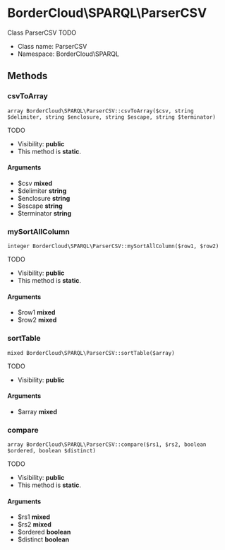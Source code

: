 BorderCloud\SPARQL\ParserCSV
===============

Class ParserCSV
TODO




* Class name: ParserCSV
* Namespace: BorderCloud\SPARQL







Methods
-------


### csvToArray

    array BorderCloud\SPARQL\ParserCSV::csvToArray($csv, string $delimiter, string $enclosure, string $escape, string $terminator)

TODO



* Visibility: **public**
* This method is **static**.


#### Arguments
* $csv **mixed**
* $delimiter **string**
* $enclosure **string**
* $escape **string**
* $terminator **string**



### mySortAllColumn

    integer BorderCloud\SPARQL\ParserCSV::mySortAllColumn($row1, $row2)

TODO



* Visibility: **public**
* This method is **static**.


#### Arguments
* $row1 **mixed**
* $row2 **mixed**



### sortTable

    mixed BorderCloud\SPARQL\ParserCSV::sortTable($array)

TODO



* Visibility: **public**


#### Arguments
* $array **mixed**



### compare

    array BorderCloud\SPARQL\ParserCSV::compare($rs1, $rs2, boolean $ordered, boolean $distinct)

TODO



* Visibility: **public**
* This method is **static**.


#### Arguments
* $rs1 **mixed**
* $rs2 **mixed**
* $ordered **boolean**
* $distinct **boolean**


